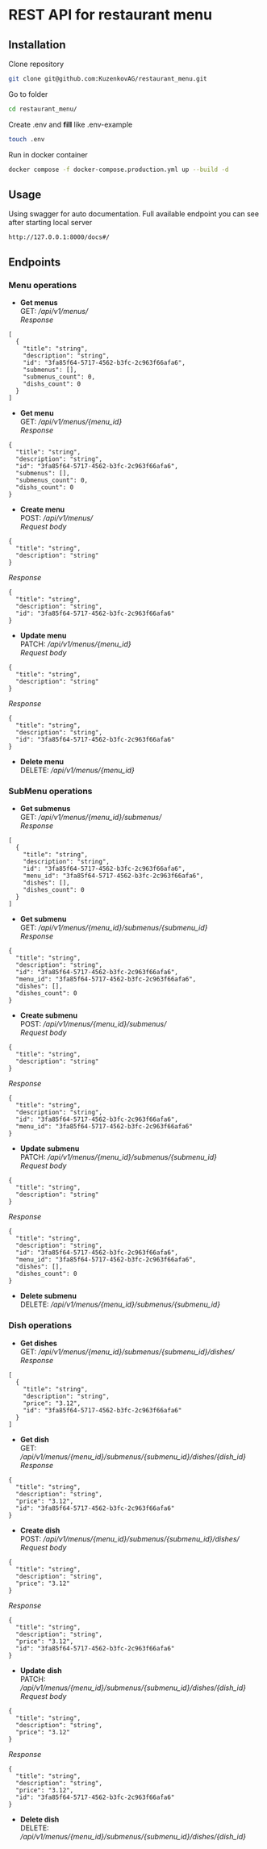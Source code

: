 # REST API for restaurant menu

## Installation

Clone repository
```sh
git clone git@github.com:KuzenkovAG/restaurant_menu.git
```
Go to folder
```sh
cd restaurant_menu/
```
Create .env and **fill** like .env-example
```sh
touch .env
```
Run in docker container
```sh
docker compose -f docker-compose.production.yml up --build -d
```

## Usage

Using swagger for auto documentation.
Full available endpoint you can see after starting local server
```url
http://127.0.0.1:8000/docs#/
```

## Endpoints
### Menu operations
- **Get menus**  
GET: */api/v1/menus/*  
*Response*
```
[
  {
    "title": "string",
    "description": "string",
    "id": "3fa85f64-5717-4562-b3fc-2c963f66afa6",
    "submenus": [],
    "submenus_count": 0,
    "dishs_count": 0
  }
]
```
 - **Get menu**  
GET: */api/v1/menus/{menu_id}*  
*Response*
```
{
  "title": "string",
  "description": "string",
  "id": "3fa85f64-5717-4562-b3fc-2c963f66afa6",
  "submenus": [],
  "submenus_count": 0,
  "dishs_count": 0
}
```
 - **Create menu**  
POST: */api/v1/menus/*  
*Request body*
```
{
  "title": "string",
  "description": "string"
}
```
*Response*
```
{
  "title": "string",
  "description": "string",
  "id": "3fa85f64-5717-4562-b3fc-2c963f66afa6"
}
```
 - **Update menu**  
PATCH: */api/v1/menus/{menu_id}*  
*Request body*
```
{
  "title": "string",
  "description": "string"
}
```
*Response*
```
{
  "title": "string",
  "description": "string",
  "id": "3fa85f64-5717-4562-b3fc-2c963f66afa6"
}
```
 - **Delete menu**  
DELETE: */api/v1/menus/{menu_id}*

### SubMenu operations
- **Get submenus**  
GET: */api/v1/menus/{menu_id}/submenus/*  
*Response*
```
[
  {
    "title": "string",
    "description": "string",
    "id": "3fa85f64-5717-4562-b3fc-2c963f66afa6",
    "menu_id": "3fa85f64-5717-4562-b3fc-2c963f66afa6",
    "dishes": [],
    "dishes_count": 0
  }
]
```
- **Get submenu**  
GET: */api/v1/menus/{menu_id}/submenus/{submenu_id}*  
*Response*
```
{
  "title": "string",
  "description": "string",
  "id": "3fa85f64-5717-4562-b3fc-2c963f66afa6",
  "menu_id": "3fa85f64-5717-4562-b3fc-2c963f66afa6",
  "dishes": [],
  "dishes_count": 0
}
```
- **Create submenu**  
POST: */api/v1/menus/{menu_id}/submenus/*  
*Request body*
```
{
  "title": "string",
  "description": "string"
}
```
*Response*
```
{
  "title": "string",
  "description": "string",
  "id": "3fa85f64-5717-4562-b3fc-2c963f66afa6",
  "menu_id": "3fa85f64-5717-4562-b3fc-2c963f66afa6"
}
```
- **Update submenu**  
PATCH: */api/v1/menus/{menu_id}/submenus/{submenu_id}*  
*Request body*
```
{
  "title": "string",
  "description": "string"
}
```
*Response*
```
{
  "title": "string",
  "description": "string",
  "id": "3fa85f64-5717-4562-b3fc-2c963f66afa6",
  "menu_id": "3fa85f64-5717-4562-b3fc-2c963f66afa6",
  "dishes": [],
  "dishes_count": 0
}
```
- **Delete submenu**  
DELETE: */api/v1/menus/{menu_id}/submenus/{submenu_id}*  

### Dish operations
- **Get dishes**  
GET: */api/v1/menus/{menu_id}/submenus/{submenu_id}/dishes/*  
*Response*
```
[
  {
    "title": "string",
    "description": "string",
    "price": "3.12",
    "id": "3fa85f64-5717-4562-b3fc-2c963f66afa6"
  }
]
```
- **Get dish**  
GET: */api/v1/menus/{menu_id}/submenus/{submenu_id}/dishes/{dish_id}*  
*Response*
```
{
  "title": "string",
  "description": "string",
  "price": "3.12",
  "id": "3fa85f64-5717-4562-b3fc-2c963f66afa6"
}
```
- **Create dish**  
POST: */api/v1/menus/{menu_id}/submenus/{submenu_id}/dishes/*  
*Request body*
```
{
  "title": "string",
  "description": "string",
  "price": "3.12"
}
```
*Response*
```
{
  "title": "string",
  "description": "string",
  "price": "3.12",
  "id": "3fa85f64-5717-4562-b3fc-2c963f66afa6"
}
```
- **Update dish**  
PATCH: */api/v1/menus/{menu_id}/submenus/{submenu_id}/dishes/{dish_id}*  
*Request body*
```
{
  "title": "string",
  "description": "string",
  "price": "3.12"
}
```
*Response*
```
{
  "title": "string",
  "description": "string",
  "price": "3.12",
  "id": "3fa85f64-5717-4562-b3fc-2c963f66afa6"
}
```
- **Delete dish**  
DELETE: */api/v1/menus/{menu_id}/submenus/{submenu_id}/dishes/{dish_id}*  
